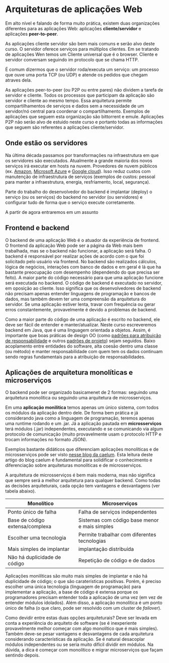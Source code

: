 # Arquiteturas de aplicações Web

Em alto nível e falando de forma muito prática, existem duas organizações diferentes para as aplicações Web: aplicações **cliente/servidor** e aplicações **peer-to-peer**.

As aplicações cliente servidor são bem mais comuns e serão alvo deste curso. O servidor oferece serviços para múltiplos clientes. Em se tratando de aplicações Wen temos um Cliente universal que é o browser. Cliente e servidor conversam seguindo im protocolo que se chama HTTP.

É comum dizermos que o servidor roda/executa um serviço: um processo que ouve uma porta TCP (ou UDP) e atende os pedidos que chegam atraves dela.

As aplicações peer-to-peer (ou P2P ou entre pares) não dividem a tarefa de servidor e cliente. Todos os processos que participam da aplicação são servidor e cliente ao mesmo tempo. Essa arquitetura permite compartilhamentos de serviços e dados sem a necessidade de um servidor/nó central para coordenar o compartilhamento. Exemplos de aplicações que seguem esta organização são bittorrent e emule. Aplicações P2P não serão alvo de estuido neste curso e portanto todas as informações que seguem são referentes a aplicações cliente/servidor.

## Onde estão os servidores

Na última década passamos por transformações na infraestrutura em que os servidores são executados. Atualmente a grande maioria dos novos serviços irá executar em hosts na nuvem. Provedores de nuvem públicos (ex. [Amazon](https://aws.amazon.com/), [Microsoft Azure](https://azure.microsoft.com/en-us/) e [Google cloud](https://cloud.google.com/)). Isso reduz custos com manutenção de infraestrutura de serviços (exemplos de custos: pessoal para manter a infraestrutura, energia, resfriamento, local, segurança).

Parte do trabalho do desenvolvedor do backend é implantar (deploy) o serviço (ou os serviços) do backend no servidor (ou servidores) e configurar tudo de forma que o serviço execute corretamente. 

A partir de agora entraremos em um assunto 

## Frontend e backend

O backend de uma aplicação Web é o atuador da experiência de frontend. O frontend da aplicação Web pode ser a página da Web mais bem trabalhada, mas se o backend não funcionar, a aplicação será falha. O backend é responsável por realizar ações de acordo com o que foi solicitado pelo usuário via frontend. No backend são realizados cálculos, lógica de negócios, interações com banco de dados e em geral é lá que ha bastante preocupação com desempenho (dependendo do que precisa ser feito). A maior parte do código necessário para que uma aplicação funcione será executada no backend. O código de backend é executado no servidor, em oposição ao cliente. Isso significa que os desenvolvedores de backend não precisam apenas entender linguagens de programação e bancos de dados, mas também devem ter uma compreensão da arquitetura do servidor. Se uma aplicação estiver lenta, travar com frequência ou gerar erros constantemente, provavelmente é devido a problemas de backend.

Como a maior parte do código de uma aplicação é escrito no backend, ele deve ser fácil de entender e manter/atualizar. Neste curso escreveremos backend em Java, que é uma linguagem orientada a objetos. Assim, é importante que boas práticas de design OO (como [padrões para atribuição de responsabilidade](https://www.devmedia.com.br/desenvolvimento-com-qualidade-com-grasp/28704) e outros [padrões de projeto](https://refactoring.guru/design-patterns/catalog)) sejam seguidos. Baixo acoplamento entre entidades do software, alta coesão dentro uma classe (ou método) e manter responsabilidade com quem tem os dados continuam sendo regras fundamentais para a atribuição de responsabilidades.

## Aplicações de arquitetura monolíticas e microserviços

O backend pode ser organizado basicamenet de 2 formas: seguindo uma arquitetura monolítica ou seguindo uma arquitetura de microsserviços. 

Em uma **aplicação monilítica** temos apenas um único sistema, com todos os módulos da aplicação dentro dele. De forma bem prática e já considerando java como a linguagem de programação, teremos apenas uma runtime rodando e um .jar. Já a aplicação pautada em **microsserviços** terá módulos (.jar) independentes, executando e se comunicando via algum protocolo de comunicação (muito provavelmente usam o protocolo HTTP e trocam informações no formato JSON).

Exemplos bastante didáticos que diferenciam aplicações monolíticas e de microsserviços pode ser visto [nesse blog da caelum](https://blog.caelum.com.br/arquitetura-de-microservicos-ou-monolitica/). Esta leitura deste artigo do blog caelum é fundamental para solidificar o conhecimento e diferenciação sobre arquiteturas monolíticas e de microsserviços.

A arquitetura de microsserviços é bem mais moderna, mas não significa que sempre será a melhor arquitetura para qualquer backend. Como todas as decisões arquiteturais, cada opção tem vantagens e desvantagens (ver tabela abaixo). 

Monolítico | Microserviços
------------ | -------------
Ponto único de falha | Falha de serviços independentes
Base de código extensa/complexa | Sistemas com código base menor e mais simples
Escolher uma tecnologia | Permite trabalhar com diferentes tecnologias
Mais simples de implantar | implantação distribuída
Não há duplicidade de código | Repetição de código e de dados

Aplicações monilíticas são muito mais simples de implantar e não há duplicidade de código; o que são caraterísticas positivas. Porém, é preciso escolher uma única tecnologia (linguagem de programação) para implementar a aplicação, a base de código é extensa porque os programadores precisam entender toda a aplicação de uma vez (em vez de entender módulos idolados). Além disso, a aplicação monolítica é um ponto único de falha (o que claro, pode ser resolvido com um cluster de _failover_).

Como devidir entre estas duas opções arquiteturais? Deve ser levada em conta a experiência do arquiteto de software (se é inexperiente provavelmente melhor começar com algo monolítico que é mais simples). Também deve-se pesar vantagens e desvantagens de cada arquitetura considerando características da aplicação. Se é natural desacoplar módulos independentes ou se seria muito difícil dividir em módulos. Na dúvida, a dica é começar com monolítico e migrar microserviços que façam sentindo depois.
